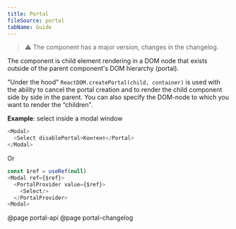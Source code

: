 ```yaml
---
title: Portal
fileSource: portal
tabName: Guide
---
```


> ⚠️ The component has a major version, changes in the changelog.

The component is child element rendering in a DOM node that exists outside of the parent component's DOM hierarchy (portal).

"Under the hood" `ReactDOM.createPortal(child, container)` is used with the ability to cancel the portal creation and to render the child component side by side in the parent. You can also specify the DOM-node to which you want to render the “children".

**Example**: select inside a modal window

```javascript
<Modal>
  <Select disablePortal>Контент</Portal>
</Modal>
```

Or

```javascript
const $ref = useRef(null)
<Modal ref={$ref}>
  <PortalProvider value={$ref}>
    <Select/>
  </PortalProvider>
<Modal>
```

@page portal-api
@page portal-changelog
